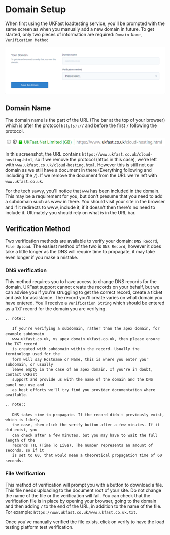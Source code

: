 # Domain Setup

When first using the UKFast loadtesting service, you'll be prompted with the same screen
as when you manually add a new domain in future. To get started, only two pieces of
information are required: `Domain Name`, `Verification Method`

![Four node BCP - Solution Diagram](files/domainsetup.png)

## Domain Name

The domain name is the part of the URL (The bar at the top of your browser) which is
after the protocol `http(s)://` and before the first `/` following the protocol.

![Four node BCP - Solution Diagram](files/urlbar.png)

In this screenshot, the URL contains `https://www.ukfast.co.uk/cloud-hosting.html`,
so if we remove the protocol (https in this case), we're left with 
`www.ukfast.co.uk/cloud-hosting.html`. However this is still not our domain as we still
have a document in there (Everything following and including the `/`). If we remove
the document from the URL we're left with `www.ukfast.co.uk`.

For the tech savvy, you'll notice that `www` has been included in the domain. This
may be a requirement for you, but don't presume that you need to add a subdomain such
as www in there. You should visit your site in the browser and if it redirects to
www, include it, if it doesn't then there's no need to include it. Ultimately you
should rely on what is in the URL bar.


## Verification Method

Two verification methods are available to verify your domain: `DNS Record`, `File Upload`.
The easiest method of the two is `DNS Record`, however it does take a little longer as
the DNS will require time to propagate, it may take even longer if you make a mistake.

### DNS verification
 
This method requires you to have access to change DNS records for the
domain. UKFast support cannot create the records on your behalf, but we can advise
you if you're struggling to get the correct record, create a ticket and ask for assistance.
The record you'll create varies on what domain you have entered. You'll receive a
`Verification String` which should be entered as a `TXT` record for the domain you are
verifying.

```eval_rst
.. note::

   If you're verifying a subdomain, rather than the apex domain, for example subdomain
   www.ukfast.co.uk, vs apex domain ukfast.co.uk, then please ensure the TXT record
   is created with subdomain within the record. Usually the terminology used for the
   form will say Hostname or Name, this is where you enter your subdomain, or usually
   leave empty in the case of an apex domain. If you're in doubt, contact UKFast
   support and provide us with the name of the domain and the DNS panel you use and
   as best efforts we'll try find you provider documentation where available.

```

```eval_rst
.. note::

   DNS takes time to propagate. If the record didn't previously exist, which is likely
   the case, then click the verify button after a few minutes. If it did exist, you
   can check after a few minutes, but you may have to wait the full length of the
   records TTL (Time To Live). The number represents an amount of seconds, so if it
   is set to 60, that would mean a theoretical propagation time of 60 seconds.

```

### File Verification

This method of verification will prompt you with a button to download a file.
This file needs uploading to the document root of your site. Do not change the name
of the file or the verification will fail. You can check that the verification file
is in place by opening your browser, going to the domain and then adding `/` to the
end of the URL, in addition to the name of the file. For example:
`https://www.ukfast.co.uk/www.ukfast.co.uk.txt`.

Once you've manually verified the file exists, click on verify to have the
load testing platform test verification.
